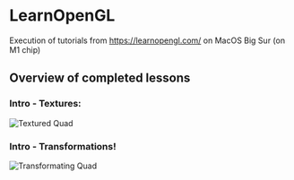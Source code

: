 # LearnOpenGL
Execution of tutorials from https://learnopengl.com/ on MacOS Big Sur (on M1 chip)

## Overview of completed lessons
### Intro - Textures:
![Textured Quad](./docs/resources/floating_quad.gif)

### Intro - Transformations!
![Transformating Quad](./docs/resources/drunk_quad.gif)